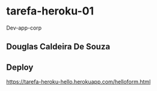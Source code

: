 # tarefa-heroku-01
Dev-app-corp

## Douglas Caldeira De Souza


## Deploy

https://tarefa-heroku-hello.herokuapp.com/helloform.html
